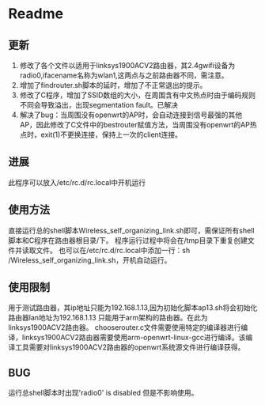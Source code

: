 # Readme

## 更新
1. 修改了各个文件以适用于linksys1900ACV2路由器，其2.4gwifi设备为radio0,ifacename名称为wlan1,这两点与之前路由器不同，需注意。
2. 增加了findrouter.sh脚本的延时，增加了不正常退出的提示。
3. 修改了C程序，增加了SSID数组的大小，在周围含有中文热点时由于编码规则不同会导致溢出，出现segmentation fault。已解决
4. 解决了bug：当周围没有openwrt的AP时，会自动连接到信号最强的其他AP，因此修改了C文件中的bestrouter赋值方法，当周围没有openwrt的AP热点时，exit(1)不更换连接，保持上一次的client连接。

## 进展
此程序可以放入/etc/rc.d/rc.local中开机运行

## 使用方法
直接运行总的shell脚本Wireless_self_organizing_link.sh即可，需保证所有shell脚本和C程序在路由器根目录/下。
程序运行过程中将会在/tmp目录下重复创建文件并读取文件。
也可以在/etc/rc.d/rc.local中添加一行：sh /Wireless_self_organizing_link.sh，开机自动运行。

## 使用限制
用于测试路由器，其ip地址只能为192.168.1.13,因为初始化脚本ap13.sh将会初始化路由器lan地址为192.168.1.13
只能用于arm架构的路由器。在此为linksys1900ACV2路由器。
chooserouter.c文件需要使用特定的编译器进行编译，linksys1900ACV2路由器需要使用arm-openwrt-linux-gcc进行编译。该编译工具需要对linksys1900ACV2路由器的openwrt系统源文件进行编译获得。

## BUG
运行总shell脚本时出现'radio0' is disabled 但是不影响使用。

